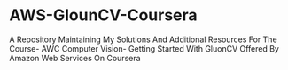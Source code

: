# AWS-GlounCV-Coursera
A Repository Maintaining My Solutions And Additional Resources For The Course- AWC Computer Vision- Getting Started With GluonCV Offered By Amazon Web Services On Coursera
